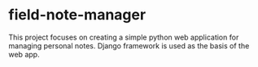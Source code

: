 field-note-manager
==================

This project focuses on creating a simple python web application for managing personal notes. Django framework is used as the basis of the web app.
